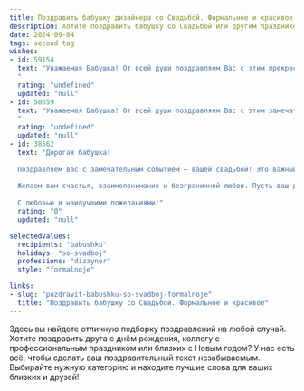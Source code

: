 ```yaml
---
title: Поздравить бабушку дизайнера со Свадьбой. Формальное и красивое
description: Хотите поздравить бабушку со Свадьбой или другим праздником? Наш ИИ создаст незабываемое поздравление, а вы обязательно выделитесь среди других.  
date: 2024-09-04
tags: second tag
wishes:
- id: 59154
  text: "Уважаемая Бабушка! От всей души поздравляем Вас с этим прекрасным днем — днем Вашей свадьбы! Желаем, чтобы Ваша жизнь, подобно Вашим дизайнерским творениям, была наполнена красотой, гармонией и счастливыми моментами. Пусть любовь, что объединила Вас, будет вечной и яркой, как самая эффектная палитра!
  "
  rating: "undefined"
  updated: "null"
- id: 58659
  text: "Уважаемая Бабушка! От всей души поздравляем Вас с этим замечательным событием – свадьбой! Желаем Вам и Вашему избраннику долгих лет совместной жизни, наполненных любовью, радостью и благополучием. Пусть Ваша творческая профессия дизайнера приносит Вам вдохновение и плодотворные идеи, а семейный очаг всегда будет согрет теплом и заботой!
  "
  rating: "undefined"
  updated: "null"
- id: 38562
  text: "Дорогая бабушка!
  
  Поздравляем вас с замечательным событием — вашей свадьбой! Это важный и радостный день, который станет началом новой, светлой главы в вашей жизни. Ваши таланты как дизайнера уже давно вдохновляют нас, и мы уверены, что с вашей творческой энергией и умением создавать красоту, вы сделаете вашу совместную жизнь яркой и гармоничной.
  
  Желаем вам счастья, взаимопонимания и безграничной любви. Пусть ваш дом будет наполнен радостью и теплом, а каждый день приносит лишь положительные эмоции и приятные сюрпризы.
  
  С любовью и наилучшими пожеланиями!"
  rating: "0"
  updated: "null"

selectedValues:
  recipients: "babushku"
  holidays: "so-svadboj"
  professions: "dizayner"
  style: "formalnoje"

links:
- slug: "pozdravit-babushku-so-svadboj-formalnoje"
  title: "Поздравить бабушку со Свадьбой. Формальное и красивое"
---
```


Здесь вы найдете отличную подборку поздравлений на любой случай. 
Хотите поздравить друга с днём рождения, коллегу с профессиональным праздником или близких с Новым годом? У нас есть всё, чтобы сделать ваш поздравительный текст незабываемым. Выбирайте нужную категорию и находите лучшие слова для ваших близких и друзей!

